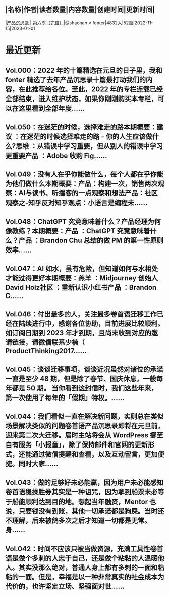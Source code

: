 |名称|作者|读者数量|内容数量|创建时间|更新时间|
---
|[产品沉思录 | 第六季（完结）](https://xiaobot.net/p/pmthinking2022?refer=0b133df9-27dc-423b-8101-639049001c13)|@shaonan × fonter|4832人|52篇|2022-11-15|2023-01-01|

# 最近更新
## Vol.000：2022 年的十篇精选在元旦的日子里，我和 fonter 精选了去年产品沉思录十篇最打动我们的内容，在此推荐给各位。至此，2022 年的专栏连载已经全部结束，进入维护状态，如果你刚刚购买本专栏，可以在这里看到全部年度......
## Vol.050：在迷茫的时候，选择难走的路本期概要：建议 ：在迷茫的时候选择难走的路 - 你的人生应该做什么?思维 ：从错误中学习重要，但从别人的错误中学习更重要产品 ：Adobe 收购 Fig......
## Vol.049：没有人在乎你能做什么，每个人都在乎你能为他们做什么本期概要：产品：构建一次，销售两次观察：AI与读书、听播客的一点观察和想法产品：社区观察之-知乎反对知乎观点：小语言是编程未......
## Vol.048：ChatGPT 究竟意味着什么？产品经理为何像教练？本期概要：产品  ：ChatGPT 究竟意味着什么？产品  ：Brandon Chu 总结的做 PM 的第一性原则效率......
## Vol.047：AI 如水，虽有危险，但知道如何与水相处才能过得更好本期概要：羔羊  ：Midjourney 创始人 David Holz社区  ：重新认识小红书产品  ：Brandon C......
## Vol.046：付出最多的人，关注最多卷首语迁移工作已经在陆续进行中，感谢各位协助，目前进展比较顺利。如订阅日期到 2023 年才到期，且尚未收到对应的邀请链接，请微信联系少楠（ ProductThinking2017......
## Vol.045：谈谈迁移事项，谈谈近况虽然对诸位的承诺一直是至少 48 期，但是除了春节、国庆休息，一般每年都是 50 期。 当你看到这封信时，我们这些年来，第一次使用了每年的「假期」特权。......
## Vol.044：我们看似一直在解决新问题，实则总在类似场景解决类似的问题卷首语产品沉思录即将在元旦前，迎来第二次大迁移。届时主站将会从 WordPress 挪至自有服务「小报童」，除了保持邮件和官网的更新形式，还能通过微信提醒和查看，以及互动留言，更加便捷。同时大家......
## Vol.043：做的足够好未必能赢，因为用户未必能感知卷首语稳操胜券其实是一种诅咒，因为拿到船票未必等于船能顺利达到目的地。想起当年融资，Mentor 也说，只要钱没有到账，其他一切承诺都是狗屎。当时还不理解，后来被鸽多次之后才知道一切都是无常。身......
## Vol.042：时间不应该只被当做资源，充满工具性卷首语是做个多刺的人忠于自己，还是做个粘粘的人温暖他人。其实没那么绝对，普通人身上都有多刺的一面和粘粘的一面。但是，幸福是以一种非常真实的社会成本为代价的，也许坚定立场、坚强面对世......

